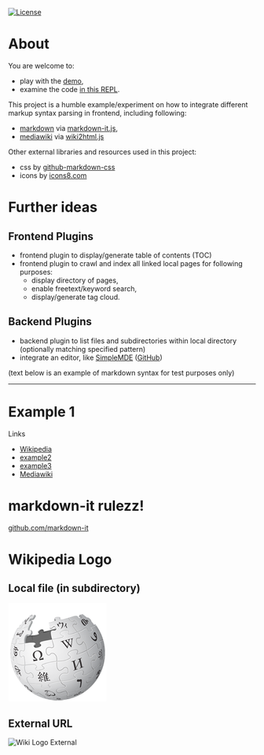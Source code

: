 [![License](https://img.shields.io/badge/License-Apache%202.0-blue.svg)](https://opensource.org/licenses/Apache-2.0)

# About
You are welcome to:
- play with the [demo](https://markdownit.salalex.repl.co),
- examine the code [in this REPL](https://repl.it/@salalex/markdownit).

This project is a humble example/experiment on how to integrate different markup syntax parsing in frontend, including following:
- [markdown](https://en.wikipedia.org/wiki/Markdown) via [markdown-it.js](https://github.com/markdown-it/markdown-it),
- [mediawiki](https://www.mediawiki.org/wiki/Help:Formatting) via [wiki2html.js](https://remysharp.com/downloads/wiki2html.js)

Other external libraries and resources used in this project:
- css by [github-markdown-css](https://github.com/sindresorhus/github-markdown-css)
- icons by [icons8.com](https://icons8.com/icon/new-icons/material-outlined)

# Further ideas

## Frontend Plugins
- frontend plugin to display/generate table of contents (TOC)
- frontend plugin to crawl and index all linked local pages for following purposes:
  - display directory of pages,
  - enable freetext/keyword search,
  - display/generate tag cloud.

## Backend Plugins
- backend plugin to list files and subdirectories within local directory (optionally matching specified pattern)
- integrate an editor, like [SimpleMDE](https://simplemde.com) ([GitHub](https://https://github.com/sparksuite/simplemde-markdown-editor))

(text below is an example of markdown syntax for test purposes only)

----

# Example 1
Links
- [Wikipedia](https://en.wikipedia.org/wiki/Main_Page)
- [example2](example2.md)
- [example3](./test_folder/example3.md)
- [Mediawiki](./test_folder/document.mediawiki)

# markdown-it rulezz!
[github.com/markdown-it](https://github.com/markdown-it/linkify-it)

# Wikipedia Logo

## Local file (in subdirectory)
![Wikipedia Logo - Local](./test_folder/Wikipedia-logo.png 'Wikipedia')

## External URL
![Wiki Logo External](https://upload.wikimedia.org/wikipedia/commons/6/63/Wikipedia-logo.png 'Wiki Logo External')
